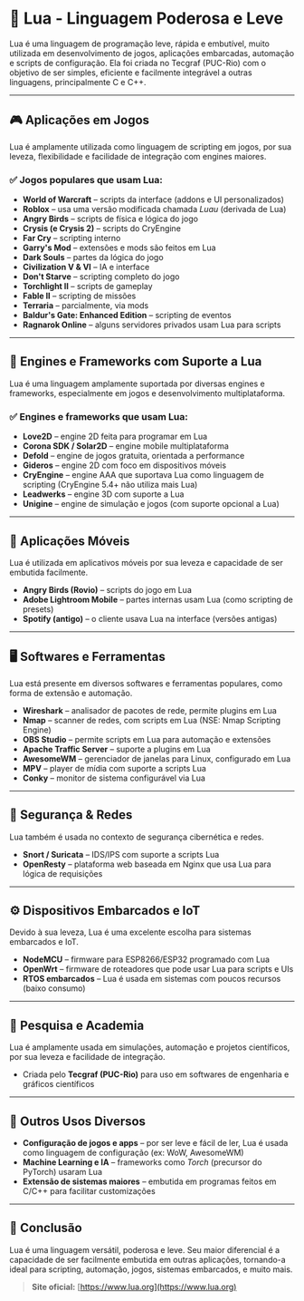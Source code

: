 # 🌙 Lua - Linguagem Poderosa e Leve

Lua é uma linguagem de programação leve, rápida e embutível, muito utilizada em desenvolvimento de jogos, aplicações embarcadas, automação e scripts de configuração. Ela foi criada no Tecgraf (PUC-Rio) com o objetivo de ser simples, eficiente e facilmente integrável a outras linguagens, principalmente C e C++.

---

## 🎮 Aplicações em Jogos

Lua é amplamente utilizada como linguagem de scripting em jogos, por sua leveza, flexibilidade e facilidade de integração com engines maiores.

### ✅ Jogos populares que usam Lua:
- **World of Warcraft** – scripts da interface (addons e UI personalizados)
- **Roblox** – usa uma versão modificada chamada *Luau* (derivada de Lua)
- **Angry Birds** – scripts de física e lógica do jogo
- **Crysis (e Crysis 2)** – scripts do CryEngine
- **Far Cry** – scripting interno
- **Garry's Mod** – extensões e mods são feitos em Lua
- **Dark Souls** – partes da lógica do jogo
- **Civilization V & VI** – IA e interface
- **Don't Starve** – scripting completo do jogo
- **Torchlight II** – scripts de gameplay
- **Fable II** – scripting de missões
- **Terraria** – parcialmente, via mods
- **Baldur's Gate: Enhanced Edition** – scripting de eventos
- **Ragnarok Online** – alguns servidores privados usam Lua para scripts

---

## 🧩 Engines e Frameworks com Suporte a Lua

Lua é uma linguagem amplamente suportada por diversas engines e frameworks, especialmente em jogos e desenvolvimento multiplataforma.

### ✅ Engines e frameworks que usam Lua:
- **Love2D** – engine 2D feita para programar em Lua
- **Corona SDK / Solar2D** – engine mobile multiplataforma
- **Defold** – engine de jogos gratuita, orientada a performance
- **Gideros** – engine 2D com foco em dispositivos móveis
- **CryEngine** – engine AAA que suportava Lua como linguagem de scripting (CryEngine 5.4+ não utiliza mais Lua)
- **Leadwerks** – engine 3D com suporte a Lua
- **Unigine** – engine de simulação e jogos (com suporte opcional a Lua)

---

## 📱 Aplicações Móveis

Lua é utilizada em aplicativos móveis por sua leveza e capacidade de ser embutida facilmente.

- **Angry Birds (Rovio)** – scripts do jogo em Lua
- **Adobe Lightroom Mobile** – partes internas usam Lua (como scripting de presets)
- **Spotify (antigo)** – o cliente usava Lua na interface (versões antigas)

---

## 🖥️ Softwares e Ferramentas

Lua está presente em diversos softwares e ferramentas populares, como forma de extensão e automação.

- **Wireshark** – analisador de pacotes de rede, permite plugins em Lua
- **Nmap** – scanner de redes, com scripts em Lua (NSE: Nmap Scripting Engine)
- **OBS Studio** – permite scripts em Lua para automação e extensões
- **Apache Traffic Server** – suporte a plugins em Lua
- **AwesomeWM** – gerenciador de janelas para Linux, configurado em Lua
- **MPV** – player de mídia com suporte a scripts Lua
- **Conky** – monitor de sistema configurável via Lua

---

## 🔐 Segurança & Redes

Lua também é usada no contexto de segurança cibernética e redes.

- **Snort / Suricata** – IDS/IPS com suporte a scripts Lua
- **OpenResty** – plataforma web baseada em Nginx que usa Lua para lógica de requisições

---

## ⚙️ Dispositivos Embarcados e IoT

Devido à sua leveza, Lua é uma excelente escolha para sistemas embarcados e IoT.

- **NodeMCU** – firmware para ESP8266/ESP32 programado com Lua
- **OpenWrt** – firmware de roteadores que pode usar Lua para scripts e UIs
- **RTOS embarcados** – Lua é usada em sistemas com poucos recursos (baixo consumo)

---

## 🧪 Pesquisa e Academia

Lua é amplamente usada em simulações, automação e projetos científicos, por sua leveza e facilidade de integração.

- Criada pelo **Tecgraf (PUC-Rio)** para uso em softwares de engenharia e gráficos científicos

---

## 🧰 Outros Usos Diversos

- **Configuração de jogos e apps** – por ser leve e fácil de ler, Lua é usada como linguagem de configuração (ex: WoW, AwesomeWM)
- **Machine Learning e IA** – frameworks como *Torch* (precursor do PyTorch) usaram Lua
- **Extensão de sistemas maiores** – embutida em programas feitos em C/C++ para facilitar customizações

---

## 📌 Conclusão

Lua é uma linguagem versátil, poderosa e leve. Seu maior diferencial é a capacidade de ser facilmente embutida em outras aplicações, tornando-a ideal para scripting, automação, jogos, sistemas embarcados, e muito mais.

> **Site oficial:** [https://www.lua.org](https://www.lua.org)
